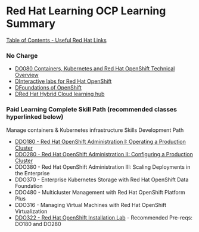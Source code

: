 # Red Hat Learning OCP Learning Summary


[Table of Contents - Useful Red Hat Links](https://github.com/pslucas0212/UsefulRedHatLinks)


### No Charge
- [DO080 Containers, Kubernetes and Red Hat OpenShift Technical Overview](https://www.redhat.com/en/services/training/do080-deploying-containerized-applications-technical-overview?section=outline)
- [DInteractive labs for Red Hat OpenShift](https://www.redhat.com/en/interactive-labs/openshift)
- [DFoundations of OpenShift](https://developers.redhat.com/learn/openshift/foundations-openshift)
- [DRed Hat Hybrid Cloud learning hub](https://cloud.redhat.com/learn)

### Paid Learning Complete Skill Path (recommended classes hyperlinked below)  
Manage containers & Kubernetes infrastructure Skills Development Path   
- [DDO180 - Red Hat OpenShift Administration I: Operating a Production Cluster](https://www.redhat.com/en/services/training/red-hat-openshift-administration-i-operating-a-production-cluster)  
- [DDO280 - Red Hat OpenShift Administration II: Configuring a Production Cluster](https://www.redhat.com/en/services/training/red-hat-openshift-administration-ii-configuring-a-production-cluster)  
- DDO380 - Red Hat OpenShift Administration III: Scaling Deployments in the Enterprise  
- DDO370 - Enterprise Kubernetes Storage with Red Hat OpenShift Data Foundation  
- DDO480 - Multicluster Management with Red Hat OpenShift Platform Plus  
- DDO316 - Managing Virtual Machines with Red Hat OpenShift Virtualization  
- [DDO322 - Red Hat OpenShift Installation Lab](https://www.redhat.com/en/services/training/do322-red-hat-openshift-installation-lab) - Recommended Pre-reqs: DO180 and DO280

